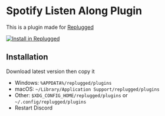 # Spotify Listen Along Plugin
This is a plugin made for [Replugged](https://github.com/replugged-org/replugged)  

[![Install in Replugged](https://img.shields.io/badge/-Install%20in%20Replugged-blue?style=for-the-badge&logo=none)](https://replugged.dev/install?identifier=TheMooskyFish/spotify-listen-along&source=github)
## Installation
Download latest version then copy it
- Windows: `%APPDATA%/replugged/plugins`
- macOS: `~/Library/Application Support/replugged/plugins`
- Other: `$XDG_CONFIG_HOME/replugged/plugins` or `~/.config/replugged/plugins`   
- Restart Discord
